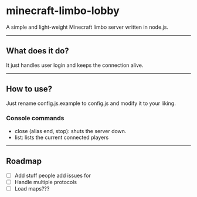# minecraft-limbo-lobby

A simple and light-weight Minecraft limbo server written in node.js.

----
## What does it do?

It just handles user login and keeps the connection alive.

----
## How to use?

Just rename config.js.example to config.js and modify it to your liking.
### Console commands
- close (alias end, stop): shuts the server down.
- list: lists the current connected players
----
## Roadmap

- [ ] Add stuff people add issues for
- [ ] Handle multiple protocols
- [ ] Load maps???
